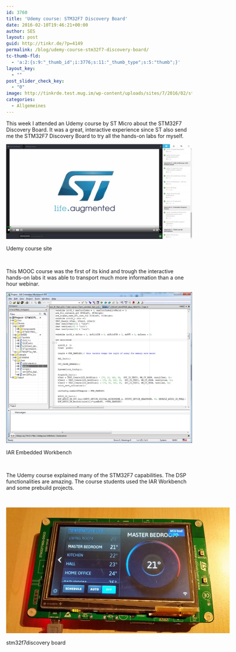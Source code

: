 ```yaml
---
id: 3760
title: 'Udemy course: STM32F7 Discovery Board'
date: 2016-02-10T19:46:21+00:00
author: SES
layout: post
guid: http://tinkr.de/?p=4149
permalink: /blog/udemy-course-stm32f7-discovery-board/
tc-thumb-fld:
  - 'a:2:{s:9:"_thumb_id";i:3776;s:11:"_thumb_type";s:5:"thumb";}'
layout_key:
  - ""
post_slider_check_key:
  - "0"
image: http://tinkrde.test.mug.im/wp-content/uploads/sites/7/2016/02/stm32f7discovery-1.jpg
categories:
  - Allgemeines
---
```

This week I attended an Udemy course by ST Micro about the STM32F7 Discovery Board. It was a great, interactive experience since ST also send me the STM32F7 Discovery Board to try all the hands-on labs for myself.

<img loading="lazy"  src="/assets/2016/02/udemy.jpg" alt="Udemy course site"   />

Udemy course site

&nbsp;

This MOOC course was the first of its kind and trough the interactive hands-on labs it was able to transport much more information than a one hour webinar.

<img loading="lazy"  src="/assets/2016/02/ewarm.jpg" alt="IAR Embedded Workbench"   />

IAR Embedded Workbench

&nbsp;

The Udemy course explained many of the STM32F7 capabilities. The DSP functionalities are amazing. The course students used the IAR Workbench and some prebuild projects.

&nbsp;

<div id="attachment_4151" style="width: 616px" >
  <img aria-describedby="caption-attachment-4151" loading="lazy"  src="/assets/2016/02/stm32f7discovery.jpg" alt="stm32f7discovery board"   />

  <p id="caption-attachment-4151" >
    stm32f7discovery board
  </p>
</div>

&nbsp;

&nbsp;
